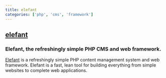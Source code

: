 ```yaml
---
title: elefant
categories: ['php', 'cms', 'framework']
---
```

## [elefant](https://github.com/jbroadway/elefant)

### Elefant, the refreshingly simple PHP CMS and web framework.


[Elefant](https://www.elefantcms.com/) is a refreshingly simple PHP content management
system and web framework. Elefant is a fast, lean tool for building everything from
simple websites to complete web applications.
